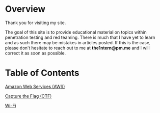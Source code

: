 # Overview

Thank you for visiting my site.

The goal of this site is to provide educational material on topics within penetration testing and red teaming. There is much that I have yet to learn and as such there may be mistakes in articles posted. If this is the case, please don't hesitate to reach out to me at __the1ntern@pm.me__ and I will correct it as soon as possible.

# Table of Contents

[Amazon Web Services (AWS)](https://blog.the1ntern.net/aws)

[Capture the Flag (CTF)](https://blog.the1ntern.net/ctf)

[Wi-Fi](https://blog.the1ntern.net/wifi)
